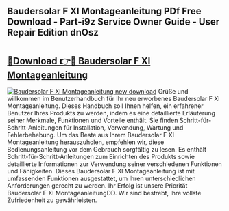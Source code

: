 ## Baudersolar F Xl Montageanleitung PDf Free Download - Part-i9z Service Owner Guide - User Repair Edition dnOsz

# <h2><a href="http://df79eb.blite.top/?on=Baudersolar+F+Xl+Montageanleitung">🔗Download 👉🔴 Baudersolar F Xl Montageanleitung</a></h2>

[![Baudersolar F Xl Montageanleitung new download](https://i.imgur.com/lujVjoI.png)](http://df79eb.blite.top/?on=Baudersolar+F+Xl+Montageanleitung)
Grüße und willkommen im Benutzerhandbuch für Ihr neu erworbenes Baudersolar F Xl Montageanleitung. Dieses Handbuch soll Ihnen helfen, ein erfahrener Benutzer Ihres Produkts zu werden, indem es eine detaillierte Erläuterung seiner Merkmale, Funktionen und Vorteile enthält. Sie finden Schritt-für-Schritt-Anleitungen für Installation, Verwendung, Wartung und Fehlerbehebung. Um das Beste aus Ihrem Baudersolar F Xl Montageanleitung herauszuholen, empfehlen wir, diese Bedienungsanleitung vor dem Gebrauch sorgfältig zu lesen. Es enthält Schritt-für-Schritt-Anleitungen zum Einrichten des Produkts sowie detaillierte Informationen zur Verwendung seiner verschiedenen Funktionen und Fähigkeiten. Dieses Baudersolar F Xl Montageanleitung ist mit umfassenden Funktionen ausgestattet, um Ihren unterschiedlichen Anforderungen gerecht zu werden. Ihr Erfolg ist unsere Priorität Baudersolar F Xl MontageanleitungDD. Wir sind bestrebt, Ihre vollste Zufriedenheit zu gewährleisten.
